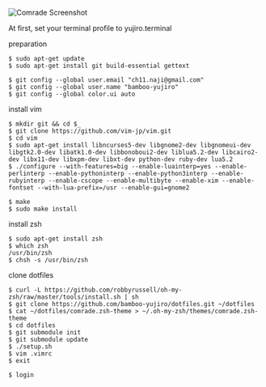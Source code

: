 ![Comrade Screenshot](https://raw.github.com/bamboo-yujiro/dotfiles/master/bamboo-yujiro-sample.png "Comrade ZSH theme")

At first, set your terminal profile to yujiro.terminal

preparation

    $ sudo apt-get update
    $ sudo apt-get install git build-essential gettext

    $ git config --global user.email "ch11.naji@gmail.com"
    $ git config --global user.name "bamboo-yujiro"
    $ git config --global color.ui auto

install vim

    $ mkdir git && cd $_
    $ git clone https://github.com/vim-jp/vim.git
    $ cd vim
    $ sudo apt-get install libncurses5-dev libgnome2-dev libgnomeui-dev libgtk2.0-dev libatk1.0-dev libbonoboui2-dev liblua5.2-dev libcairo2-dev libx11-dev libxpm-dev libxt-dev python-dev ruby-dev lua5.2
    $ ./configure --with-features=big --enable-luainterp=yes --enable-perlinterp --enable-pythoninterp --enable-python3interp --enable-rubyinterp --enable-cscope --enable-multibyte --enable-xim --enable-fontset --with-lua-prefix=/usr --enable-gui=gnome2

    $ make
    $ sudo make install

install zsh

    $ sudo apt-get install zsh
    $ which zsh
    /usr/bin/zsh
    $ chsh -s /usr/bin/zsh

clone dotfiles

    $ curl -L https://github.com/robbyrussell/oh-my-zsh/raw/master/tools/install.sh | sh
    $ git clone https://github.com/bamboo-yujiro/dotfiles.git ~/dotfiles
    $ cat ~/dotfiles/comrade.zsh-theme > ~/.oh-my-zsh/themes/comrade.zsh-theme
    $ cd dotfiles
    $ git submodule init
    $ git submodule update
    $ ./setup.sh
    $ vim .vimrc
    $ exit

    $ login


